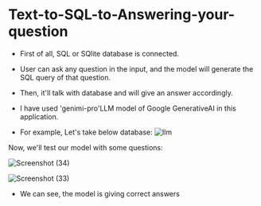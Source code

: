 # Text-to-SQL-to-Answering-your-question

+ First of all, SQL or SQlite database is connected.
+ User can ask any question in the input, and the model will generate the SQL query of that question.
+ Then, it'll talk with database and will give an answer accordingly.
+ I have used 'genimi-pro'LLM model of Google GenerativeAI in this application.

+ For example, Let's take below database:
![llm](https://github.com/kdhananiUH/Q-A-with-SQL-database-using-google-gemini/assets/111707291/f61a3e1b-cad4-4e53-9b5b-94594ec7b428)

Now, we'll test our model with some questions:

![Screenshot (34)](https://github.com/kdhananiUH/Q-A-with-SQL-database-using-google-gemini/assets/111707291/3bdda54a-fa30-4370-957f-cea607b6a587)

![Screenshot (33)](https://github.com/kdhananiUH/Q-A-with-SQL-database-using-google-gemini/assets/111707291/183d979f-8f3c-4e45-8bf6-f9f0ac89e572)

+ We can see, the model is giving correct answers
